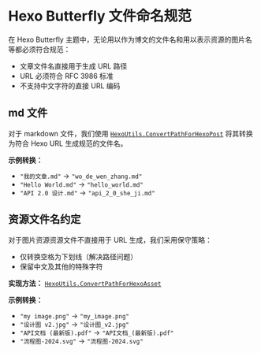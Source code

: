 # Hexo Butterfly 文件命名规范

在 Hexo Butterfly 主题中，无论用以作为博文的文件名和用以表示资源的图片名等都必须符合规范：

-   文章文件名直接用于生成 URL 路径
-   URL 必须符合 RFC 3986 标准
-   不支持中文字符的直接 URL 编码

## md 文件

对于 markdown 文件，我们使用 [`HexoUtils.ConvertPathForHexoPost`](xref:ObsidianKit.Utilities.Hexo.HexoUtils.ConvertPathForHexoPost*) 将其转换为符合 Hexo URL 生成规范的文件名。

**示例转换：**

-   `"我的文章.md"` → `"wo_de_wen_zhang.md"`
-   `"Hello World.md"` → `"hello_world.md"`
-   `"API 2.0 设计.md"` → `"api_2_0_she_ji.md"`

## 资源文件名约定

对于图片资源资源文件不直接用于 URL 生成，我们采用保守策略：

-   仅转换空格为下划线（解决路径问题）
-   保留中文及其他的特殊字符

**实现方法：** [`HexoUtils.ConvertPathForHexoAsset`](xref:ObsidianKit.Utilities.Hexo.HexoUtils.ConvertPathForHexoAsset*)

**示例转换：**

-   `"my image.png"` → `"my_image.png"`
-   `"设计图 v2.jpg"` → `"设计图_v2.jpg"`
-   `"API文档 (最新版).pdf"` → `"API文档_(最新版).pdf"`
-   `"流程图-2024.svg"` → `"流程图-2024.svg"`
